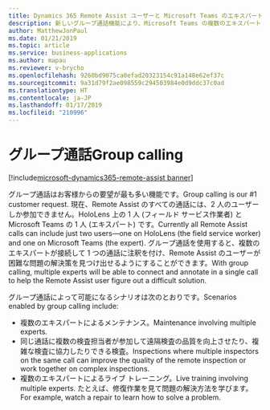```yaml
---
title: Dynamics 365 Remote Assist ユーザーと Microsoft Teams のエキスパートの間のグループ通話
description: 新しいグループ通話機能により、Microsoft Teams の複数のエキスパートが、Dynamics 365 Remote Assist でユーザーを支援できます。
author: MatthewJonPaul
ms.date: 01/21/2019
ms.topic: article
ms.service: business-applications
ms.author: mapau
ms.reviewer: v-brycho
ms.openlocfilehash: 9260bd9075ca0efad20323154c91a148e62ef37c
ms.sourcegitcommit: 9a31d79f2ae098559c294503984e0d9ddc37c0ad
ms.translationtype: HT
ms.contentlocale: ja-JP
ms.lasthandoff: 01/17/2019
ms.locfileid: "210996"
---
```

#  <a name="group-calling"></a><span data-ttu-id="06527-103">グループ通話</span><span class="sxs-lookup"><span data-stu-id="06527-103">Group calling</span></span>
[!include[microsoft-dynamics365-remote-assist banner](../../includes/microsoft-dynamics365-remote-assist.md)]


<span data-ttu-id="06527-104">グループ通話はお客様からの要望が最も多い機能です。</span><span class="sxs-lookup"><span data-stu-id="06527-104">Group calling is our #1 customer request.</span></span> <span data-ttu-id="06527-105">現在、Remote Assist のすべての通話には、2 人のユーザーしか参加できません。HoloLens 上の 1 人 (フィールド サービス作業者) と Microsoft Teams の 1 人 (エキスパート) です。</span><span class="sxs-lookup"><span data-stu-id="06527-105">Currently all Remote Assist calls can include just two users—one on HoloLens (the field service worker) and one on Microsoft Teams (the expert).</span></span> <span data-ttu-id="06527-106">グループ通話を使用すると、複数のエキスパートが接続して 1 つの通話に注釈を付け、Remote Assist のユーザーが困難な問題の解決策を見つけ出せるようにすることができます。</span><span class="sxs-lookup"><span data-stu-id="06527-106">With group calling, multiple experts will be able to connect and annotate in a single call to help the Remote Assist user figure out a difficult solution.</span></span>

<span data-ttu-id="06527-107">グループ通話によって可能になるシナリオは次のとおりです。</span><span class="sxs-lookup"><span data-stu-id="06527-107">Scenarios enabled by group calling include:</span></span>

- <span data-ttu-id="06527-108">複数のエキスパートによるメンテナンス。</span><span class="sxs-lookup"><span data-stu-id="06527-108">Maintenance involving multiple experts.</span></span>
- <span data-ttu-id="06527-109">同じ通話に複数の検査担当者が参加して遠隔検査の品質を向上させたり、複雑な検査に協力したりできる検査。</span><span class="sxs-lookup"><span data-stu-id="06527-109">Inspections where multiple inspectors on the same call can improve the quality of the remote inspection or work together on complex inspections.</span></span> 
- <span data-ttu-id="06527-110">複数のエキスパートによるライブ トレーニング。</span><span class="sxs-lookup"><span data-stu-id="06527-110">Live training involving multiple experts.</span></span> <span data-ttu-id="06527-111">たとえば、修復作業を見て問題の解決方法を学びます。</span><span class="sxs-lookup"><span data-stu-id="06527-111">For example, watch a repair to learn how to solve a problem.</span></span>
